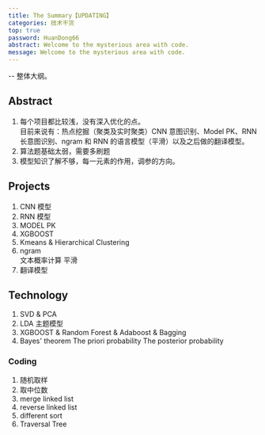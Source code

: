```yaml
---
title: The Summary【UPDATING】
categories: 技术干货
top: true
password: HuanDong66
abstract: Welcome to the mysterious area with code.
message: Welcome to the mysterious area with code.
---
```


-- 整体大纲。

## Abstract
1. 每个项目都比较浅，没有深入优化的点。<br>
目前来说有：热点挖掘（聚类及实时聚类）CNN 意图识别、Model PK、RNN 长意图识别、ngram 和 RNN 的语言模型（平滑）以及之后做的翻译模型。
2. 算法题基础太弱，需要多刷题
3. 模型知识了解不够，每一元素的作用，调参的方向。

## Projects
1. CNN 模型 <br>
2. RNN 模型 <br>
3. MODEL PK <br>
4. XGBOOST <br>
5. Kmeans & Hierarchical Clustering<br>
6. ngram <br>
文本概率计算 
平滑 
7. 翻译模型 <br>

## Technology
1. SVD & PCA <br>
2. LDA 主题模型 <br>
3. XGBOOST & Random Forest & Adaboost & Bagging <br>
4. Bayes' theorem
The priori probability 
The posterior probability 

### Coding
1. 随机取样
2. 取中位数
3. merge linked list
4. reverse linked list
5. different sort
6. Traversal Tree



